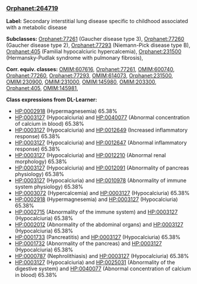 
### [Orphanet:264719](http://www.orpha.net/ORDO/Orphanet_264719)
**Label:** Secondary interstitial lung disease specific to childhood associated with a metabolic disease

**Subclasses:** [Orphanet:77261](http://www.orpha.net/ORDO/Orphanet_77261) (Gaucher disease type 3), [Orphanet:77260](http://www.orpha.net/ORDO/Orphanet_77260) (Gaucher disease type 2), [Orphanet:77293](http://www.orpha.net/ORDO/Orphanet_77293) (Niemann-Pick disease type B), [Orphanet:405](http://www.orpha.net/ORDO/Orphanet_405) (Familial hypocalciuric hypercalcemia), [Orphanet:231500](http://www.orpha.net/ORDO/Orphanet_231500) (Hermansky-Pudlak syndrome with pulmonary fibrosis), 

**Corr. equiv. classes:** [OMIM:607616](http://purl.obolibrary.org/obo/OMIM_607616), [Orphanet:77261](http://www.orpha.net/ORDO/Orphanet_77261), [OMIM:600740](http://purl.obolibrary.org/obo/OMIM_600740), [Orphanet:77260](http://www.orpha.net/ORDO/Orphanet_77260), [Orphanet:77293](http://www.orpha.net/ORDO/Orphanet_77293), [OMIM:614073](http://purl.obolibrary.org/obo/OMIM_614073), [Orphanet:231500](http://www.orpha.net/ORDO/Orphanet_231500), [OMIM:230900](http://purl.obolibrary.org/obo/OMIM_230900), [OMIM:231000](http://purl.obolibrary.org/obo/OMIM_231000), [OMIM:145980](http://purl.obolibrary.org/obo/OMIM_145980), [OMIM:203300](http://purl.obolibrary.org/obo/OMIM_203300), [Orphanet:405](http://www.orpha.net/ORDO/Orphanet_405), [OMIM:145981](http://purl.obolibrary.org/obo/OMIM_145981), 

**Class expressions from DL-Learner:**

- [HP:0002918](http://purl.obolibrary.org/obo/HP_0002918) (Hypermagnesemia) 65.38%
- [HP:0003127](http://purl.obolibrary.org/obo/HP_0003127) (Hypocalciuria) and [HP:0040077](http://purl.obolibrary.org/obo/HP_0040077) (Abnormal concentration of calcium in blood) 65.38%
- [HP:0003127](http://purl.obolibrary.org/obo/HP_0003127) (Hypocalciuria) and [HP:0012649](http://purl.obolibrary.org/obo/HP_0012649) (Increased inflammatory response) 65.38%
- [HP:0003127](http://purl.obolibrary.org/obo/HP_0003127) (Hypocalciuria) and [HP:0012647](http://purl.obolibrary.org/obo/HP_0012647) (Abnormal inflammatory response) 65.38%
- [HP:0003127](http://purl.obolibrary.org/obo/HP_0003127) (Hypocalciuria) and [HP:0012210](http://purl.obolibrary.org/obo/HP_0012210) (Abnormal renal morphology) 65.38%
- [HP:0003127](http://purl.obolibrary.org/obo/HP_0003127) (Hypocalciuria) and [HP:0012091](http://purl.obolibrary.org/obo/HP_0012091) (Abnormality of pancreas physiology) 65.38%
- [HP:0003127](http://purl.obolibrary.org/obo/HP_0003127) (Hypocalciuria) and [HP:0010978](http://purl.obolibrary.org/obo/HP_0010978) (Abnormality of immune system physiology) 65.38%
- [HP:0003072](http://purl.obolibrary.org/obo/HP_0003072) (Hypercalcemia) and [HP:0003127](http://purl.obolibrary.org/obo/HP_0003127) (Hypocalciuria) 65.38%
- [HP:0002918](http://purl.obolibrary.org/obo/HP_0002918) (Hypermagnesemia) and [HP:0003127](http://purl.obolibrary.org/obo/HP_0003127) (Hypocalciuria) 65.38%
- [HP:0002715](http://purl.obolibrary.org/obo/HP_0002715) (Abnormality of the immune system) and [HP:0003127](http://purl.obolibrary.org/obo/HP_0003127) (Hypocalciuria) 65.38%
- [HP:0002012](http://purl.obolibrary.org/obo/HP_0002012) (Abnormality of the abdominal organs) and [HP:0003127](http://purl.obolibrary.org/obo/HP_0003127) (Hypocalciuria) 65.38%
- [HP:0001733](http://purl.obolibrary.org/obo/HP_0001733) (Pancreatitis) and [HP:0003127](http://purl.obolibrary.org/obo/HP_0003127) (Hypocalciuria) 65.38%
- [HP:0001732](http://purl.obolibrary.org/obo/HP_0001732) (Abnormality of the pancreas) and [HP:0003127](http://purl.obolibrary.org/obo/HP_0003127) (Hypocalciuria) 65.38%
- [HP:0000787](http://purl.obolibrary.org/obo/HP_0000787) (Nephrolithiasis) and [HP:0003127](http://purl.obolibrary.org/obo/HP_0003127) (Hypocalciuria) 65.38%
- [HP:0003127](http://purl.obolibrary.org/obo/HP_0003127) (Hypocalciuria) and [HP:0025031](http://purl.obolibrary.org/obo/HP_0025031) (Abnormality of the digestive system) and [HP:0040077](http://purl.obolibrary.org/obo/HP_0040077) (Abnormal concentration of calcium in blood) 65.38%


